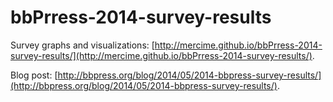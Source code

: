 bbPrress-2014-survey-results
============================  

Survey graphs and visualizations: [http://mercime.github.io/bbPrress-2014-survey-results/](http://mercime.github.io/bbPrress-2014-survey-results/).  

Blog post: [http://bbpress.org/blog/2014/05/2014-bbpress-survey-results/](http://bbpress.org/blog/2014/05/2014-bbpress-survey-results/).
